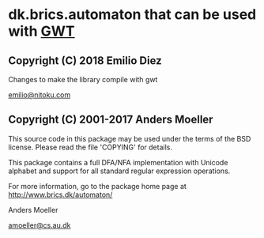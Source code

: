 # dk.brics.automaton that can be used with [GWT](http://www.gwtproject.org/)


## Copyright (C) 2018 Emilio Diez

Changes to make the library compile with gwt 

emilio@nitoku.com

## Copyright (C) 2001-2017 Anders Moeller

This source code in this package may be used under the terms of the BSD license.  Please read the file 'COPYING' for details.

This package contains a full DFA/NFA implementation with Unicode alphabet and support for all standard regular expression operations.

For more information, go to the package home page at http://www.brics.dk/automaton/


Anders Moeller

amoeller@cs.au.dk
